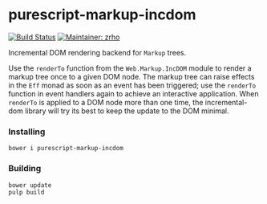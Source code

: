 purescript-markup-incdom
====================
[![Build Status](https://travis-ci.org/zrho/purescript-markup-incdom.svg?branch=master)](https://travis-ci.org/zrho/purescript-markup)
[![Maintainer: zrho](https://img.shields.io/badge/maintainer-zrho-lightgrey.svg)](http://github.com/zrho)

Incremental DOM rendering backend for `Markup` trees.

Use the `renderTo` function from the `Web.Markup.IncDOM` module to render a
markup tree once to a given DOM node. The markup tree can raise effects in the
`Eff` monad as soon as an event has been triggered; use the `renderTo` function
in event handlers again to achieve an interactive application. When `renderTo`
is applied to a DOM node more than one time, the incremental-dom library will
try its best to keep the update to the DOM minimal.

### Installing

    bower i purescript-markup-incdom

### Building

    bower update
    pulp build
